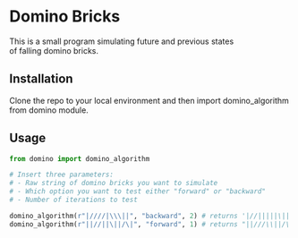 # Domino Bricks

This is a small program simulating future and previous states <br> of falling domino bricks.

## Installation

Clone the repo to your local environment and then import domino_algorithm from domino module.


## Usage

```python
from domino import domino_algorithm

# Insert three parameters:
# - Raw string of domino bricks you want to simulate
# - Which option you want to test either "forward" or "backward"
# - Number of iterations to test 

domino_algorithm(r"|////|\\\||", "backward", 2) # returns '|//|||||\||'
domino_algorithm(r"||//||\||/\|", "forward", 1) # returns "||///\\||/\|"
```

